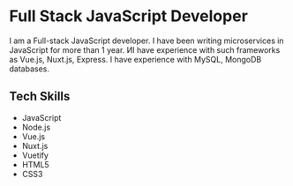 # Full Stack JavaScript Developer

I am a Full-stack JavaScript developer. I have been writing microservices in JavaScript for more than 1 year. ИI have experience with such frameworks as Vue.js, Nuxt.js, Express. I have experience with MySQL, MongoDB databases. 

## Tech Skills

- JavaScript
- Node.js
- Vue.js
- Nuxt.js
- Vuetify
- HTML5
- CSS3
